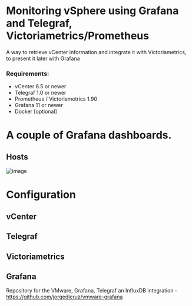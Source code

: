 # Monitoring vSphere using Grafana and Telegraf, Victoriametrics/Prometheus
A way to retrieve vCenter information and integrate it with Victoriametrics, to present it later with Grafana



### Requirements:
- vCenter 6.5 or newer
- Telegraf 1.0 or newer 
- Prometheus / Victoriametrics 1.90
- Grafana 11 or newer
- Docker [optional]


# A сouple of Grafana dashboards.
## Hosts

![image](https://github.com/user-attachments/assets/55861345-307a-4c88-87bd-33dbfd946ad8)

# Configuration
## vCenter

## Telegraf

## Victoriametrics

## Grafana



Repository for the VMware, Grafana, Telegraf an InfluxDB integration - https://github.com/jorgedlcruz/vmware-grafana
